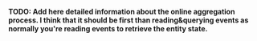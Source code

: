 **TODO: Add here detailed information about the online aggregation process. I think that it should be first than reading&querying events as normally you're reading events to retrieve the entity state.**
